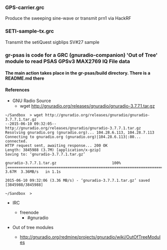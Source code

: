 ### GPS-carrier.grc
Produce the sweeping sine-wave or transmit prn1 via HackRF

### SETI-sample-tx.grc
Transmit the setiQuest sigblips SV#27 sample

### gr-psas is code for a GRC (gnuradio-companion) 'Out of Tree' module to read PSAS GPSv3 MAX2769 IQ File data

#### The main action takes place in the gr-psas/build directory. There is a README.md there

#### References

* GNU Radio Source
  *  wget http://gnuradio.org/releases/gnuradio/gnuradio-3.7.7.1.tar.gz

```
~/Sandbox  > wget http://gnuradio.org/releases/gnuradio/gnuradio-3.7.7.1.tar.gz
--2015-06-10 09:32:05--  http://gnuradio.org/releases/gnuradio/gnuradio-3.7.7.1.tar.gz
Resolving gnuradio.org (gnuradio.org)... 104.28.6.113, 104.28.7.113
Connecting to gnuradio.org (gnuradio.org)|104.28.6.113|:80... connected.
HTTP request sent, awaiting response... 200 OK
Length: 3845988 (3.7M) [application/x-gzip]
Saving to: ‘gnuradio-3.7.7.1.tar.gz’

gnuradio-3.7.7.1.tar.gz                         100%[========================================================================================================>]   3.67M  3.36MB/s   in 1.1s   

2015-06-10 09:32:06 (3.36 MB/s) - ‘gnuradio-3.7.7.1.tar.gz’ saved [3845988/3845988]

~/Sandbox  > 

```

* IRC
  * freenode
    * #gnuradio

* Out of tree modules
  * http://gnuradio.org/redmine/projects/gnuradio/wiki/OutOfTreeModules



